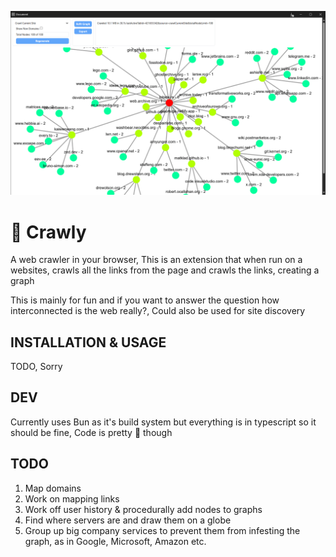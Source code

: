 ![alt text](image.png)

# 🦀 Crawly
A web crawler in your browser, This is an extension that when run on a websites, crawls all the links from the page and crawls the links, creating a graph

This is mainly for fun and if you want to answer the question how interconnected is the web really?, Could also be used for site discovery 

## INSTALLATION & USAGE
TODO, Sorry

## DEV
Currently uses Bun as it's build system but everything is in typescript so it should be fine, Code is pretty 🍝 though

## TODO
1. Map domains
2. Work on mapping links
3. Work off user history & procedurally add nodes to graphs
4. Find where servers are and draw them on a globe
5. Group up big company services to prevent them from infesting the graph, as in Google, Microsoft, Amazon etc.